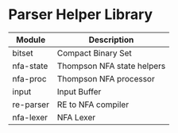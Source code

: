 # Parser Helper Library

Module          | Description
----------------|------------
bitset          | Compact Binary Set
nfa-state       | Thompson NFA state helpers
nfa-proc        | Thompson NFA processor
input           | Input Buffer
re-parser       | RE to NFA compiler
nfa-lexer       | NFA Lexer
